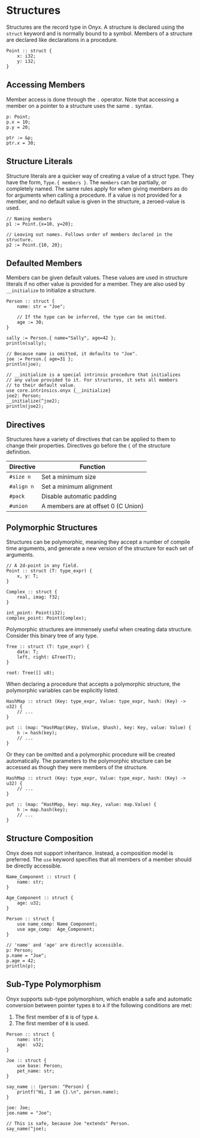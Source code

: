 # Structures
Structures are the record type in Onyx. A structure is declared using the `struct` keyword and is normally bound to a symbol. Members of a structure are declared like declarations in a procedure.
```onyx
Point :: struct {
	x: i32;
	y: i32;
}
```

## Accessing Members
Member access is done through the `.` operator. Note that accessing a member on a pointer to a structure uses the same `.` syntax.
```onyx
p: Point;
p.x = 10;
p.y = 20;

ptr := &p;
ptr.x = 30;
```

## Structure Literals
Structure literals are a quicker way of creating a value of a struct type. They have the form, `Type.{ members }`. The `members` can be partially, or completely named. The same rules apply for when giving members as do for arguments when calling a procedure. If a value is not provided for a member, and no default value is given in the structure, a zeroed-value is used.
```onyx
// Naming members
p1 := Point.{x=10, y=20};

// Leaving out names. Follows order of members declared in the structure.
p2 := Point.{10, 20};
```

## Defaulted Members
Members can be given default values. These values are used in structure literals if no other value is provided for a member. They are also used by `__initialize` to initialize a structure.
```onyx
Person :: struct {
	name: str = "Joe";

	// If the type can be inferred, the type can be omitted.
	age := 30;
}

sally := Person.{ name="Sally", age=42 };
println(sally);

// Because name is omitted, it defaults to "Joe".
joe := Person.{ age=31 };
println(joe);

// __initialize is a special intrinsic procedure that initializes
// any value provided to it. For structures, it sets all members
// to their default value.
use core.intrinsics.onyx {__initialize}
joe2: Person;
__initialize(^joe2);
println(joe2);
```

## Directives
Structures have a variety of directives that can be applied to them to change their properties. Directives go before the `{` of the structure definition.

| Directive  | Function                            |
| ---------- | ----------------------------------- |
| `#size n`  | Set a minimum size                  |
| `#align n` | Set a minimum alignment             |
| `#pack`    | Disable automatic padding           |
| `#union`   | A members are at offset 0 (C Union) |


## Polymorphic Structures
Structures can be polymorphic, meaning they accept a number of compile time arguments, and generate a new version of the structure for each set of arguments.
```onyx
// A 2d-point in any field.
Point :: struct (T: type_expr) {
	x, y: T;
}

Complex :: struct {
	real, imag: f32;
}

int_point: Point(i32);
complex_point: Point(Complex);
```

Polymorphic structures are immensely useful when creating data structure. Consider this binary tree of any type.
```onyx
Tree :: struct (T: type_expr) {
	data: T;
	left, right: &Tree(T);	
}

root: Tree([] u8);
```

When declaring a procedure that accepts a polymorphic structure, the polymorphic variables can be explicitly listed.
```onyx
HashMap :: struct (Key: type_expr, Value: type_expr, hash: (Key) -> u32) {
	// ...
}

put :: (map: ^HashMap($Key, $Value, $hash), key: Key, value: Value) {
	h := hash(key);
	// ...
}
```
Or they can be omitted and a polymorphic procedure will be created automatically. The parameters to the polymorphic structure can be accessed as though they were members of the structure.
```onyx
HashMap :: struct (Key: type_expr, Value: type_expr, hash: (Key) -> u32) {
	// ...
}

put :: (map: ^HashMap, key: map.Key, value: map.Value) {
	h := map.hash(key);
	// ...
}
```

## Structure Composition
Onyx does not support inheritance. Instead, a composition model is preferred. The `use` keyword specifies that all members of a member should be directly accessible.
```onyx
Name_Component :: struct {
	name: str;
}

Age_Component :: struct {
	age: u32;
}

Person :: struct {
	use name_comp: Name_Component;
	use age_comp:  Age_Component;
}

// 'name' and 'age' are directly accessible.
p: Person;
p.name = "Joe";
p.age = 42;
println(p);
```

## Sub-Type Polymorphism
Onyx supports sub-type polymorphism, which enable a safe and automatic conversion between pointer types `B` to `A` if the following conditions are met:
1. The first member of `B` is of type `A`.
2. The first member of `B` is used.
```onyx
Person :: struct {
	name: str;
	age:  u32;
}

Joe :: struct {
	use base: Person;
	pet_name: str;
}

say_name :: (person: ^Person) {
	printf("Hi, I am {}.\n", person.name);
}

joe: Joe;
joe.name = "Joe";

// This is safe, because Joe "extends" Person.
say_name(^joe);
```

